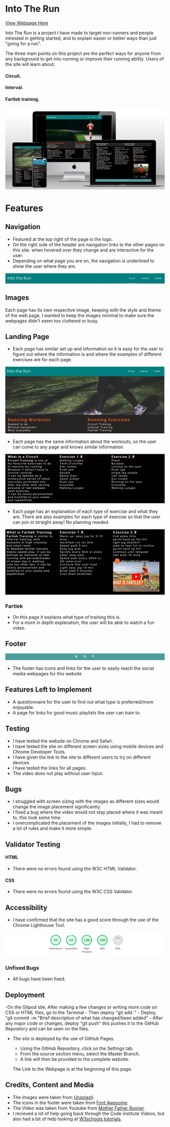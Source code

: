 # Into The Run
[View Webpage Here](https://snoad96.github.io/portfolio-project-one/)

Into The Run is a project I have made to target non-runners and people intrested in getting started, and to explain easier or better ways than just "going for a run".

The three main points on this project are the perfect ways for anyone from any background to get into running or improve their running ability. Users of the site will learn about; 
#### __Circuit.__
#### __Interval.__
#### __Fartlek training.__

![Responsive Pages](./assets/images/project-1-screen.PNG "Multi Device Generator")

# Features

## Navigation

- Featured at the top right of the page is the logo.
- On the right side of the header are navigation links to the other pages on this site.
when hovered over they change and are interactive for the user.
- Depending on what page you are on, the navigation is underlined to show the user where they are.

![Heading](./assets/images/interactive-header.PNG "Interactive Header")

## Images

Each page has its own respective image, keeping with the style and theme of the web page, I wanted to keep the images minimal to make sure the webpages didn't seem too cluttered or busy.

## Landing Page

- Each page has similar set up and information so it is easy for the user to figure out where the information is and where the examples of different exercises are for each page.

![Goal](./assets/images/top-webpage.PNG "Goal for exercise")

- Each page has the same information about the workouts, so the user can come to any page and knows similar information.

![Circuit](./assets/images/circuit-examples.PNG "Information and examples")

- Each page has an explanation of each type of exercise and what they are. There are also examples for each type of exercise so that the user can join in straight away! No planning needed.

![Fartlek](./assets/images/fartlek-example-screenshot.PNG "Information examples and link for video")

### Fartlek

- On this page it explains what type of training this is.
- For a more in depth explanation, the user will be able to watch a fun video. 

## Footer
![Footer](./assets/images/footer-shot.PNG "Links to social media")
- The footer has icons and links for the user to easily reach the social media webpages for this website

## Features Left to Implement
- A questionnaire for the user to find out what type is preferred/more enjoyable.
- A page for links for good music playlists the user can train to.

## Testing

- I have tested the website on Chrome and Safari.
- I have tested the site on different screen sizes using mobile devices and Chrome Developer Tools.
- I have given the link to the site to different users to try on different devices.
- I have tested the links for all pages.
- The video does not play without user input.

## Bugs

- I struggled with screen sizing with the images as different sizes would change the image placement significantly.
- I fixed a bug where the video would not stay placed where it was meant to, this took some time.
- I overcomplicated the placement of the images initially, I had to remove a lot of rules and make it more simple.

## Validator Testing

#### HTML
- There were no errors found using the W3C HTML Validator.

#### CSS 
- There were no errors found using the W3C CSS Validator.

## Accessibility
- I have confirmed that the site has a good score through the use of the Chrome Lighthouse Tool.

![Lighthouse](./assets/images/lighthouse-score.PNG "Chrome Lighthouse Tool Score")

### Unfixed Bugs
- All bugs have been fixed.

## Deployment
-On the Gitpod site, 
     After making a few changes or writing more code on CSS or HTML files, go to the Terminal
     - Then deploy "git add ."
     - Deploy, "git commit -m "Brief description of what has changed/been added"
     - After any major code or changes, deploy "git push" 
     this pushes it to the GitHub Repository and can be seen on the files.
     
- The site is deployed by the use of GitHub Pages.
    - Using the GitHub Repository, click on the Settings tab.
    - From the source section menu, select the Master Branch.
    - A link will then be provided to the complete website.

    The Link to the Webpage is at the beginning of this page.

## Credits, Content and Media
- The images were taken from [Unsplash](https://unsplash.com/).
- The icons in the footer were taken from [Font Awesome](https://fontawesome.com/icons).
- The Video was taken from Youtube from [Mother Father Runner](https://www.youtube.com/watch?v=J6q5FWIvl-c).
- I recieved a lot of help going back through the Code Institute Videos, but also had a bit of help looking at [W3schools tutorials](https://www.w3schools.com/html/default.asp).




 
